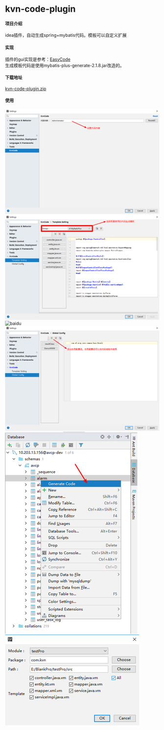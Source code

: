 # kvn-code-plugin

#### 项目介绍
idea插件，自动生成spring+mybatis代码。模板可以自定义扩展

#### 实现
插件的gui实现是参考：[EasyCode](https://gitee.com/makejava/EasyCode)  
生成模板代码是使用mybatis-plus-generate-2.1.8.jar改造的。

#### 下载地址
[kvn-code-plugin.zip](kvn-code-plugin.zip)

#### 使用
![baidu](img/00.png)
![baidu](img/01.png)
![baidu](img/02.png)
![baidu](img/03.png)
![baidu](img/04.png)
![baidu](img/05.png)